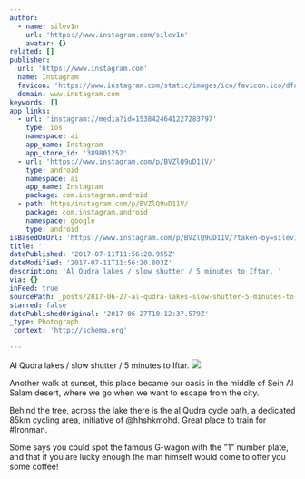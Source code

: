```yaml
---
author:
  - name: silev1n
    url: 'https://www.instagram.com/silev1n'
    avatar: {}
related: []
publisher:
  url: 'https://www.instagram.com'
  name: Instagram
  favicon: 'https://www.instagram.com/static/images/ico/favicon.ico/dfa85bb1fd63.ico'
  domain: www.instagram.com
keywords: []
app_links:
  - url: 'instagram://media?id=1538424641227283797'
    type: ios
    namespace: ai
    app_name: Instagram
    app_store_id: '389801252'
  - url: 'https://www.instagram.com/p/BVZlQ9uD11V/'
    type: android
    namespace: ai
    app_name: Instagram
    package: com.instagram.android
  - path: https/instagram.com/p/BVZlQ9uD11V/
    package: com.instagram.android
    namespace: google
    type: android
isBasedOnUrl: 'https://www.instagram.com/p/BVZlQ9uD11V/?taken-by=silev1n'
title: ''
datePublished: '2017-07-11T11:56:20.955Z'
dateModified: '2017-07-11T11:56:20.803Z'
description: 'Al Qudra lakes / slow shutter / 5 minutes to Iftar. '
via: {}
inFeed: true
sourcePath: _posts/2017-06-27-al-qudra-lakes-slow-shutter-5-minutes-to-iftar.md
starred: false
datePublishedOriginal: '2017-06-27T10:12:37.579Z'
_type: Photograph
_context: 'http://schema.org'

---
```

Al Qudra lakes / slow shutter / 5 minutes to Iftar. ![](https://imgflo.herokuapp.com/graph/2b2431f8e7ba7b0/d4a9355a01d16e892463ba9b583a1668/noop.jpg?input=https%3A%2F%2Fscontent.cdninstagram.com%2Ft51.2885-15%2Fs640x640%2Fsh0.08%2Fe35%2F19227257_142392129656853_2224611704333926400_n.jpg)

Another walk at sunset, this place became our oasis in the middle of Seih Al Salam desert, where we go when we want to escape from the city. 

Behind the tree, across the lake there is the al Qudra cycle path, a dedicated 85km cycling area, initiative of @hhshkmohd. Great place to train for \#Ironman. 

Some says you could spot the famous G-wagon with the "1" number plate, and that if you are lucky enough the man himself would come to offer you some coffee!